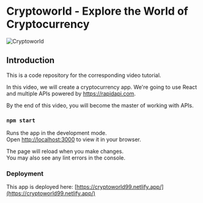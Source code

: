# Cryptoworld - Explore the World of Cryptocurrency

![Cryptoworld]([https://ibb.co/59XGfq0](https://i.ibb.co/L063ghK/Screenshot-2022-12-05-223148.png))

## Introduction
This is a code repository for the corresponding video tutorial. 

In this video, we will create a cryptocurrency app. We're going to use React and multiple APIs powered by https://rapidapi.com.

By the end of this video, you will become the master of working with APIs.

### `npm start`

Runs the app in the development mode.\
Open [http://localhost:3000](http://localhost:3000) to view it in your browser.

The page will reload when you make changes.\
You may also see any lint errors in the console.

### Deployment

This app is deployed here: [https://cryptoworld99.netlify.app/](https://cryptoworld99.netlify.app/)
